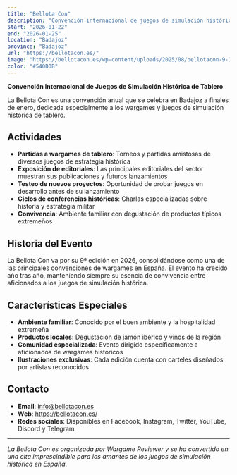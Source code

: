 ```yaml
---
title: "Bellota Con"
description: "Convención internacional de juegos de simulación histórica de tablero. En ella se organizan partidas a wargames de tablero, las editoriales muestran sus publicaciones y futuros lanzamientos, se realiza el testeo de nuevos proyectos en desarrollo, ciclos de conferencias históricas y una magnifica convivencia entre todos los asistentes."
start: "2026-01-22"
end: "2026-01-25"
location: "Badajoz"
province: "Badajoz"
url: "https://bellotacon.es/"
image: "https://bellotacon.es/wp-content/uploads/2025/08/bellotacon-9-1024x773.jpeg"
color: "#540D0B"
---
```


**Convención Internacional de Juegos de Simulación Histórica de Tablero**

La Bellota Con es una convención anual que se celebra en Badajoz a finales de enero, dedicada especialmente a los wargames y juegos de simulación histórica de tablero.

## Actividades

- **Partidas a wargames de tablero**: Torneos y partidas amistosas de diversos juegos de estrategia histórica
- **Exposición de editoriales**: Las principales editoriales del sector muestran sus publicaciones y futuros lanzamientos
- **Testeo de nuevos proyectos**: Oportunidad de probar juegos en desarrollo antes de su lanzamiento
- **Ciclos de conferencias históricas**: Charlas especializadas sobre historia y estrategia militar
- **Convivencia**: Ambiente familiar con degustación de productos típicos extremeños

## Historia del Evento

La Bellota Con va por su 9ª edición en 2026, consolidándose como una de las principales convenciones de wargames en España. El evento ha crecido año tras año, manteniendo siempre su esencia de convivencia entre aficionados a los juegos de simulación histórica.

## Características Especiales

- **Ambiente familiar**: Conocido por el buen ambiente y la hospitalidad extremeña
- **Productos locales**: Degustación de jamón ibérico y vinos de la región
- **Comunidad especializada**: Evento dirigido específicamente a aficionados de wargames históricos
- **Ilustraciones exclusivas**: Cada edición cuenta con carteles diseñados por artistas reconocidos

## Contacto

- **Email**: info@bellotacon.es
- **Web**: https://bellotacon.es/
- **Redes sociales**: Disponibles en Facebook, Instagram, Twitter, YouTube, Discord y Telegram

---

*La Bellota Con es organizada por Wargame Reviewer y se ha convertido en una cita imprescindible para los amantes de los juegos de simulación histórica en España.*
